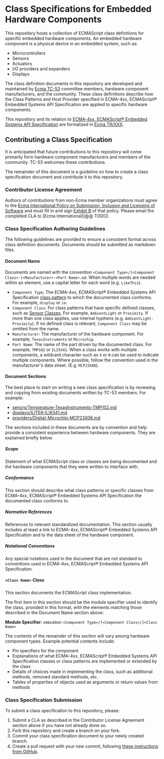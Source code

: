 # Class Specifications for Embedded Hardware Components

This repository hosts a collection of ECMAScript class definitions for specific embedded hardware components. An embedded hardware component is a physical device in an embedded system, such as:

 - Microcontrollers
 - Sensors
 - Actuators
 - I/O providers and expanders
 - Displays

The class definition documents in this repository are developed and maintained by [Ecma TC-53](https://www.ecma-international.org/technical-committees/tc53/) committee members, hardware component manufacturers, and the community. These class definitions describe how the Class Patterns and Host Provider specified in ECMA-4xx, ECMAScript® Embedded Systems API Specification are applied to specific hardware components.

This repository and its relation to [ECMA-4xx, ECMAScript® Embedded Systems API Specification](https://ecmatc53.github.io/spec/web/spec.html) are formalized in [Ecma TR/XXX](https://github.com/EcmaTC53/spec/blob/master/docs/Technical%20Reports/hardware-components.md).

## Contributing a Class Specification

It is anticipated that future contributions to this repository will come primarily form hardware component manufacturers and members of the community. TC-53 welcomes these contributions.

The remainder of this document is a guideline on how to create a class specification document and contribute it to this repository.

### Contributor License Agreement

Authors of contributions from non-Ecma member organizations must agree to the [Ecma International Policy on Submission, Inclusion and Licensing of Software](https://www.ecma-international.org/wp-content/uploads/Ecma_Policy_on_Submission_Inclusion_and_Licensing_of_Software.pdf) and must fill in and sign [Exhibit B](https://www.ecma-international.org/wp-content/uploads/Exhibit_B.pdf) of that policy. Please email the completed CLA to [Ecma International](@@ TODO).

### Class Specification Authoring Guidelines

The following guidelines are provided to ensure a consistent format across class definition documents. Documents should be submitted as markdown files.

#### Document Name

Documents are named with the convention `<Component Type>/[<Component Class>-]<Manufacturer>-<Part Name>.md`. When multiple words are needed within an element, use a capital letter for each word (e.g. `LikeThis`).

 - `Component Type`: The ECMA-4xx, ECMAScript® Embedded Systems API Specification [class pattern](https://ecmatc53.github.io/spec/web/spec.html#-6-overview-class-patterns) to which the documented class conforms. For example, `display` or `io`.
 - `Component Class`: For class patterns that have specific defined classes, such as [Sensor Classes](https://ecmatc53.github.io/spec/web/spec.html#-14-sensor-classes). For example, `AmbientLight` or `Proximity`. If more than one class applies, use internal hyphens (e.g. `AmbientLight-Proximity`). If no defined class is relevant, `Component Class` may be omitted from the name.
 - `Manufacturer`: The manufacturer of the hardware component. For example, `TexasInstruments` or `Microchip`.
 - `Part Name`: The name of the part driven by the documented class. For example, `TMP102` or `ILI9341`. When a class works with multiple components, a wildcard character such as `X` or `N` can be used to indicate multiple components. Where possible, follow the convention used in the manufacturer's data sheet. (E.g. `MCP23X08`).

#### Document Sections

The best place to start on writing a new class specification is by reviewing and copying from existing documents written by TC-53 members. For example:

 - [senors/Temperature-TexasInstruments-TMP102.md](./sensors/Temperature-TexasInstruments-TMP102.md)
 - [displays/ILITEK-ILI9341.md](./displays/ILITEK-ILI9341.md)
 - [providers/Digital-Microchip-MCP23X08.md](./providers/Digital-Microchip-MCP23X08.md)

The sections included in these documents are by convention and help provide a consistent experience between hardware components. They are explained briefly below.

##### Scope

Statement of what ECMAScript class or classes are being documented and the hardware components that they were written to interface with.

##### Conformance

This section should describe what class patterns or specific classes from ECMA-4xx, ECMAScript® Embedded Systems API Specification the documented class conforms to.

##### Normative References

References to relevant standardized documentation. This section usually includes at least a link to ECMA-4xx, ECMAScript® Embedded Systems API Specification and to the data sheet of the hardware component.

##### Notational Conventions

Any special notations used in the document that are not standard to conventions used in ECMA-4xx, ECMAScript® Embedded Systems API Specification.

##### `<Class Name>` <Component Type> Class

This section documents the ECMAScript class implementation.

The first item in this section should be the module specifier used to identify the class, provided in this format, with the elements matching those described in the Document Name section above:

**Module Specifier**: `embedded:<Component Type>/[<Component Class>/]<Class Name>`

The contents of the remainder of this section will vary among hardware component types. Example potential contents include:

 - Pin specifiers for the component
 - Explanations of what ECMA-4xx, ECMAScript® Embedded Systems API Specification classes or class patterns are implemented or extended by the class
 - Details of choices made in implementing the class, such as additional methods, removed standard methods, etc.
 - Tables of properties of objects used as arguments or return values from methods

### Class Specification Submission

To submit a class specification to this repository, please:

 1. Submit a CLA as described in the Contributor License Agreement section above if you have not already done so.
 2. Fork this repository and create a branch on your fork.
 3. Commit your class specification document to your newly created branch.
 4. Create a pull request with your new commit, following [these instructions from GitHub](https://docs.github.com/en/github/collaborating-with-issues-and-pull-requests/creating-a-pull-request).
